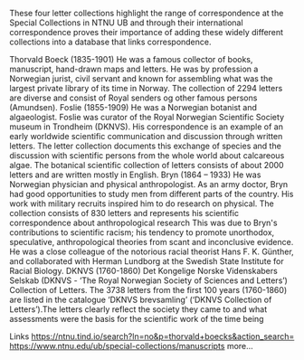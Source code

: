 
These four letter collections highlight the range of correspondence at the Special Collections in NTNU UB and through their international correspondence proves their importance of adding these widely different collections into a database that links correspondence.

Thorvald Boeck (1835-1901)
He was a famous collector of books, manuscript, hand-drawn maps and letters. He was by profession a Norwegian jurist, civil servant and known for assembling what was the largest private library of its time in Norway. The collection of 2294 letters are diverse and consist of Royal senders og other famous persons (Amundsen). 
Foslie (1855-1909)
He was a Norwegian botanist and algaeologist. Foslie was curator of the Royal Norwegian Scientific Society museum in Trondheim (DKNVS). His correspondence is an example of an early worldwide scientific communication and discussion through written letters. The letter collection documents this exchange of species and the discussion with scientific persons from the whole world about calcareous algae. The botanical scientific collection of letters consists of about 2000 letters and are written mostly in English.
Bryn (1864 – 1933) 
He was Norwegian physician and physical anthropologist. As an army doctor, Bryn had good opportunities to study men from different parts of the country. His work with military recruits inspired him to do research on physical. The collection consists of 830 letters and represents his scientific correspondence about anthropological research This was due to Bryn's contributions to scientific racism; his tendency to promote unorthodox, speculative, anthropological theories from scant and inconclusive evidence. He was a close colleague of the notorious racial theorist Hans F. K. Günther, and collaborated with Herman Lundborg at the Swedish State Institute for Racial Biology.
DKNVS (1760-1860)
Det Kongelige Norske Videnskabers Selskab (DKNVS - ‘The Royal Norwegian Society of Sciences and Letters’) Collection of Letters. The 3738 letters from the first 100 years (1760-1860) are listed in the catalogue ‘DKNVS brevsamling’ (‘DKNVS Collection of Letters’).The letters clearly reflect the society they came to and what assessments were the basis for the scientific work of the time being

Links
https://ntnu.tind.io/search?ln=no&p=thorvald+boecks&action_search=
https://www.ntnu.edu/ub/special-collections/manuscripts
more…

